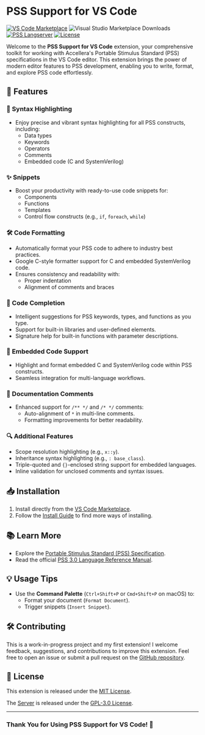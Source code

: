 # PSS Support for VS Code

[![VS Code Marketplace](https://vsmarketplacebadges.dev/version/darshan.dsp-vsc-pss.svg
)](https://marketplace.visualstudio.com/items?itemName=Darshan.dsp-vsc-pss)
![Visual Studio Marketplace Downloads](https://img.shields.io/visual-studio-marketplace/d/Darshan.dsp-vsc-pss?label=VS%20Code%20Marketplace%20Downloads)
[![PSS Langserver](https://img.shields.io/badge/Based_On-PSS_Langserver-0F7C8D)](https://github.com/thisisthedarshan/pss-langserver)
[![License](https://img.shields.io/github/license/thisisthedarshan/vscode-pss)](LICENSE)

Welcome to the **PSS Support for VS Code** extension, your comprehensive toolkit for working with Accellera's Portable Stimulus Standard (PSS) specifications in the VS Code editor. This extension brings the power of modern editor features to PSS development, enabling you to write, format, and explore PSS code effortlessly.

## 🚀 Features

### 🌟 Syntax Highlighting

- Enjoy precise and vibrant syntax highlighting for all PSS constructs, including:
  - Data types
  - Keywords
  - Operators
  - Comments
  - Embedded code (C and SystemVerilog)

### ✨ Snippets

- Boost your productivity with ready-to-use code snippets for:
  - Components
  - Functions
  - Templates
  - Control flow constructs (e.g., `if`, `foreach`, `while`)

### 🛠️ Code Formatting

- Automatically format your PSS code to adhere to industry best practices.
- Google C-style formatter support for C and embedded SystemVerilog code.
- Ensures consistency and readability with:
  - Proper indentation
  - Alignment of comments and braces

### 🧠 Code Completion

- Intelligent suggestions for PSS keywords, types, and functions as you type.
- Support for built-in libraries and user-defined elements.
- Signature help for built-in functions with parameter descriptions.

### 🔗 Embedded Code Support

- Highlight and format embedded C and SystemVerilog code within PSS constructs.
- Seamless integration for multi-language workflows.

### 📖 Documentation Comments

- Enhanced support for `/** */` and `/* */` comments:
  - Auto-alignment of `*` in multi-line comments.
  - Formatting improvements for better readability.

### 🔍 Additional Features

- Scope resolution highlighting (e.g., `x::y`).
- Inheritance syntax highlighting (e.g., `: base_class`).
- Triple-quoted and `{}`-enclosed string support for embedded languages.
- Inline validation for unclosed comments and syntax issues.

## 📥 Installation

1. Install directly from the [VS Code Marketplace](https://marketplace.visualstudio.com/items?itemName=Darshan.dsp-vsc-pss).
2. Follow the [Install Guide](INSTALL.md) to find more ways of installing.

## 📚 Learn More

- Explore the [Portable Stimulus Standard (PSS) Specification](https://www.accellera.org/activities/working-groups/portable-stimulus).
- Read the official [PSS 3.0 Language Reference Manual](https://www.accellera.org/images/downloads/standards/pss/Portable_Test_Stimulus_Standard_v3.0.pdf).

## 💡 Usage Tips

- Use the **Command Palette** (`Ctrl+Shift+P` or `Cmd+Shift+P` on macOS) to:
  - Format your document (`Format Document`).
  - Trigger snippets (`Insert Snippet`).

## 🛠️ Contributing

This is a work-in-progress project and my first extension! I welcome feedback, suggestions, and contributions to improve this extension. Feel free to open an issue or submit a pull request on the [GitHub repository](https://github.com/thisisthedarshan/vscode-pss/issues/new).

## 📜 License

This extension is released under the [MIT License](LICENSE).

The [Server](server/) is released under the [GPL-3.0 License](LICENSE-SERVER).

---

### Thank You for Using PSS Support for VS Code! 🎉
